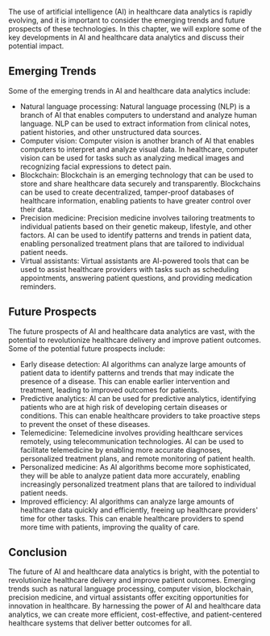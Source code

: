 
The use of artificial intelligence (AI) in healthcare data analytics is rapidly evolving, and it is important to consider the emerging trends and future prospects of these technologies. In this chapter, we will explore some of the key developments in AI and healthcare data analytics and discuss their potential impact.

Emerging Trends
---------------

Some of the emerging trends in AI and healthcare data analytics include:

* Natural language processing: Natural language processing (NLP) is a branch of AI that enables computers to understand and analyze human language. NLP can be used to extract information from clinical notes, patient histories, and other unstructured data sources.
* Computer vision: Computer vision is another branch of AI that enables computers to interpret and analyze visual data. In healthcare, computer vision can be used for tasks such as analyzing medical images and recognizing facial expressions to detect pain.
* Blockchain: Blockchain is an emerging technology that can be used to store and share healthcare data securely and transparently. Blockchains can be used to create decentralized, tamper-proof databases of healthcare information, enabling patients to have greater control over their data.
* Precision medicine: Precision medicine involves tailoring treatments to individual patients based on their genetic makeup, lifestyle, and other factors. AI can be used to identify patterns and trends in patient data, enabling personalized treatment plans that are tailored to individual patient needs.
* Virtual assistants: Virtual assistants are AI-powered tools that can be used to assist healthcare providers with tasks such as scheduling appointments, answering patient questions, and providing medication reminders.

Future Prospects
----------------

The future prospects of AI and healthcare data analytics are vast, with the potential to revolutionize healthcare delivery and improve patient outcomes. Some of the potential future prospects include:

* Early disease detection: AI algorithms can analyze large amounts of patient data to identify patterns and trends that may indicate the presence of a disease. This can enable earlier intervention and treatment, leading to improved outcomes for patients.
* Predictive analytics: AI can be used for predictive analytics, identifying patients who are at high risk of developing certain diseases or conditions. This can enable healthcare providers to take proactive steps to prevent the onset of these diseases.
* Telemedicine: Telemedicine involves providing healthcare services remotely, using telecommunication technologies. AI can be used to facilitate telemedicine by enabling more accurate diagnoses, personalized treatment plans, and remote monitoring of patient health.
* Personalized medicine: As AI algorithms become more sophisticated, they will be able to analyze patient data more accurately, enabling increasingly personalized treatment plans that are tailored to individual patient needs.
* Improved efficiency: AI algorithms can analyze large amounts of healthcare data quickly and efficiently, freeing up healthcare providers' time for other tasks. This can enable healthcare providers to spend more time with patients, improving the quality of care.

Conclusion
----------

The future of AI and healthcare data analytics is bright, with the potential to revolutionize healthcare delivery and improve patient outcomes. Emerging trends such as natural language processing, computer vision, blockchain, precision medicine, and virtual assistants offer exciting opportunities for innovation in healthcare. By harnessing the power of AI and healthcare data analytics, we can create more efficient, cost-effective, and patient-centered healthcare systems that deliver better outcomes for all.

